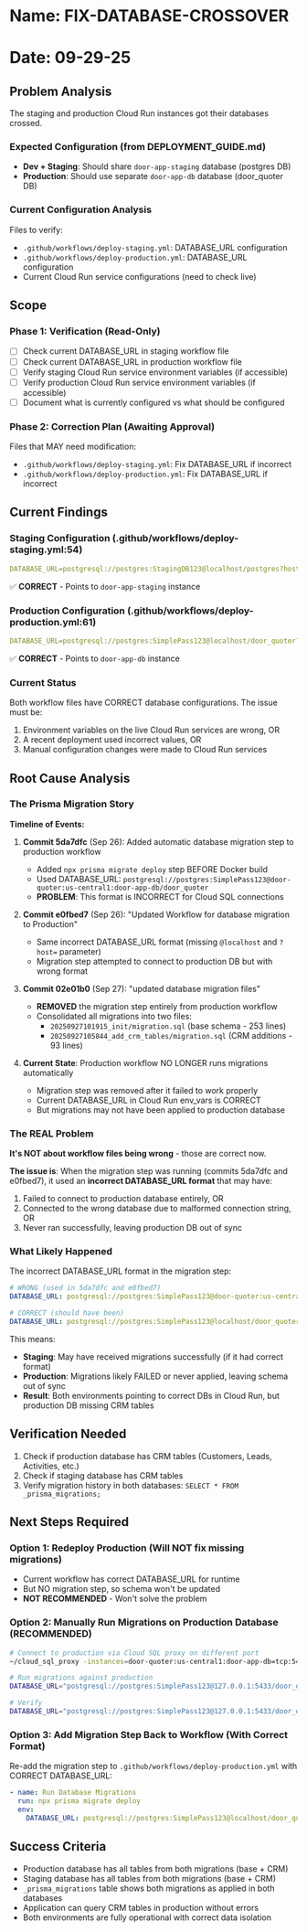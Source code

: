 # Name: FIX-DATABASE-CROSSOVER
# Date: 09-29-25

## Problem Analysis
The staging and production Cloud Run instances got their databases crossed.

### Expected Configuration (from DEPLOYMENT_GUIDE.md)
- **Dev + Staging**: Should share `door-app-staging` database (postgres DB)
- **Production**: Should use separate `door-app-db` database (door_quoter DB)

### Current Configuration Analysis
Files to verify:
- `.github/workflows/deploy-staging.yml`: DATABASE_URL configuration
- `.github/workflows/deploy-production.yml`: DATABASE_URL configuration
- Current Cloud Run service configurations (need to check live)

## Scope

### Phase 1: Verification (Read-Only)
- [ ] Check current DATABASE_URL in staging workflow file
- [ ] Check current DATABASE_URL in production workflow file
- [ ] Verify staging Cloud Run service environment variables (if accessible)
- [ ] Verify production Cloud Run service environment variables (if accessible)
- [ ] Document what is currently configured vs what should be configured

### Phase 2: Correction Plan (Awaiting Approval)
Files that MAY need modification:
- `.github/workflows/deploy-staging.yml`: Fix DATABASE_URL if incorrect
- `.github/workflows/deploy-production.yml`: Fix DATABASE_URL if incorrect

## Current Findings

### Staging Configuration (.github/workflows/deploy-staging.yml:54)
```yaml
DATABASE_URL=postgresql://postgres:StagingDB123@localhost/postgres?host=/cloudsql/door-quoter:us-central1:door-app-staging
```
✅ **CORRECT** - Points to `door-app-staging` instance

### Production Configuration (.github/workflows/deploy-production.yml:61)
```yaml
DATABASE_URL=postgresql://postgres:SimplePass123@localhost/door_quoter?host=/cloudsql/door-quoter:us-central1:door-app-db
```
✅ **CORRECT** - Points to `door-app-db` instance

### Current Status
Both workflow files have CORRECT database configurations. The issue must be:
1. Environment variables on the live Cloud Run services are wrong, OR
2. A recent deployment used incorrect values, OR
3. Manual configuration changes were made to Cloud Run services

## Root Cause Analysis

### The Prisma Migration Story

**Timeline of Events:**

1. **Commit 5da7dfc** (Sep 26): Added automatic database migration step to production workflow
   - Added `npx prisma migrate deploy` step BEFORE Docker build
   - Used DATABASE_URL: `postgresql://postgres:SimplePass123@door-quoter:us-central1:door-app-db/door_quoter`
   - **PROBLEM**: This format is INCORRECT for Cloud SQL connections

2. **Commit e0fbed7** (Sep 26): "Updated Workflow for database migration to Production"
   - Same incorrect DATABASE_URL format (missing `@localhost` and `?host=` parameter)
   - Migration step attempted to connect to production DB but with wrong format

3. **Commit 02e01b0** (Sep 27): "updated database migration files"
   - **REMOVED** the migration step entirely from production workflow
   - Consolidated all migrations into two files:
     - `20250927101915_init/migration.sql` (base schema - 253 lines)
     - `20250927105844_add_crm_tables/migration.sql` (CRM additions - 93 lines)

4. **Current State**: Production workflow NO LONGER runs migrations automatically
   - Migration step was removed after it failed to work properly
   - Current DATABASE_URL in Cloud Run env_vars is CORRECT
   - But migrations may not have been applied to production database

### The REAL Problem

**It's NOT about workflow files being wrong** - those are correct now.

**The issue is**: When the migration step was running (commits 5da7dfc and e0fbed7), it used an **incorrect DATABASE_URL format** that may have:
1. Failed to connect to production database entirely, OR
2. Connected to the wrong database due to malformed connection string, OR
3. Never ran successfully, leaving production DB out of sync

### What Likely Happened

The incorrect DATABASE_URL format in the migration step:
```yaml
# WRONG (used in 5da7dfc and e0fbed7)
DATABASE_URL: postgresql://postgres:SimplePass123@door-quoter:us-central1:door-app-db/door_quoter

# CORRECT (should have been)
DATABASE_URL: postgresql://postgres:SimplePass123@localhost/door_quoter?host=/cloudsql/door-quoter:us-central1:door-app-db
```

This means:
- **Staging**: May have received migrations successfully (if it had correct format)
- **Production**: Migrations likely FAILED or never applied, leaving schema out of sync
- **Result**: Both environments pointing to correct DBs in Cloud Run, but production DB missing CRM tables

## Verification Needed

1. Check if production database has CRM tables (Customers, Leads, Activities, etc.)
2. Check if staging database has CRM tables
3. Verify migration history in both databases: `SELECT * FROM _prisma_migrations;`

## Next Steps Required

### Option 1: Redeploy Production (Will NOT fix missing migrations)
- Current workflow has correct DATABASE_URL for runtime
- But NO migration step, so schema won't be updated
- **NOT RECOMMENDED** - Won't solve the problem

### Option 2: Manually Run Migrations on Production Database (RECOMMENDED)
```bash
# Connect to production via Cloud SQL proxy on different port
~/cloud_sql_proxy -instances=door-quoter:us-central1:door-app-db=tcp:5433 &

# Run migrations against production
DATABASE_URL="postgresql://postgres:SimplePass123@127.0.0.1:5433/door_quoter?sslmode=require" npx prisma migrate deploy

# Verify
DATABASE_URL="postgresql://postgres:SimplePass123@127.0.0.1:5433/door_quoter?sslmode=require" npx prisma migrate status
```

### Option 3: Add Migration Step Back to Workflow (With Correct Format)
Re-add the migration step to `.github/workflows/deploy-production.yml` with CORRECT DATABASE_URL:
```yaml
- name: Run Database Migrations
  run: npx prisma migrate deploy
  env:
    DATABASE_URL: postgresql://postgres:SimplePass123@localhost/door_quoter?host=/cloudsql/door-quoter:us-central1:door-app-db
```

## Success Criteria
- Production database has all tables from both migrations (base + CRM)
- Staging database has all tables from both migrations (base + CRM)
- `_prisma_migrations` table shows both migrations as applied in both databases
- Application can query CRM tables in production without errors
- Both environments are fully operational with correct data isolation